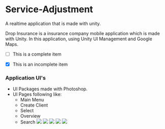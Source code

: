 # Service-Adjustment
A realtime application that is made with unity. 

Drop Insurance is a insurance company mobile application which is made with Unity. In this application, using Unity UI Management and Google Maps. 

- [ ] This is a complete item
- [x] This is an incomplete item


### Application UI's

- UI Packages made with Photoshop.
- UI Pages following like:
  - Main Menu
  - Create Client 
  - Select 
  - Overview
  - Search
![](/images/main_menu.png)
![](/images/create_client_panel.png)
![](/images/select_panel.png)
![](/images/overview_panel.png)
![](/images/search_panel.png)

